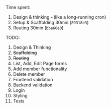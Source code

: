 Time spent:
1. Design & thinking ~(like a long-running cron)
2. Setup & Scaffolding 30min (`89318e3`)
3. Routing 30min (`bba60e0`)

TODO:
1. Design & Thinking
2. ~~Scaffolding~~
3. ~~Routing~~
4. List, Add, Edit Page forms
5. Add member functionality
6. Delete member
7. Frontend validation
8. Backend validation
9. Login
10. Styling
11. Tests